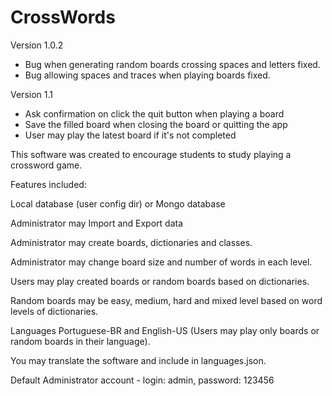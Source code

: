 # CrossWords

Version 1.0.2
- Bug when generating random boards crossing spaces and letters fixed.
- Bug allowing spaces and traces when playing boards fixed.

Version 1.1
- Ask confirmation on click the quit button when playing a board
- Save the filled board when closing the board or quitting the app
- User may play the latest board if it's not completed

This software was created to encourage students to study playing a crossword game.

Features included:

Local database (user config dir) or Mongo database

Administrator may Import and Export data

Administrator may create boards, dictionaries and classes.

Administrator may change board size and number of words in each level.

Users may play created boards or random boards based on dictionaries.

Random boards may be easy, medium, hard and mixed level based on word levels of dictionaries.

Languages Portuguese-BR and English-US (Users may play only boards or random boards in their language).

You may translate the software and include in languages.json.

Default Administrator account -
login: admin,
password: 123456
